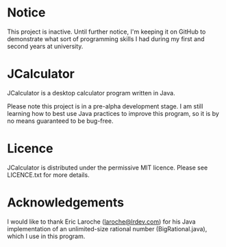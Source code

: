 Notice
================
This project is inactive. Until further notice, I'm keeping it on GitHub to demonstrate what sort of programming skills I had during my first and second years at university.

JCalculator
================
JCalculator is a desktop calculator program written in Java.

Please note this project is in a pre-alpha development stage. I am still learning how to best use Java practices to improve this program, so it is by no means guaranteed to be bug-free.

Licence
================
JCalculator is distributed under the permissive MIT licence. Please see LICENCE.txt for more details.

Acknowledgements
================
I would like to thank Eric Laroche (laroche@lrdev.com) for his Java implementation of an unlimited-size rational number (BigRational.java), which I use in this program.
